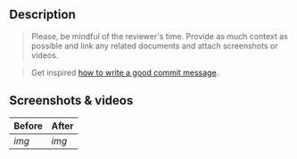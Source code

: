 ## Description

> Please, be mindful of the reviewer's time.
> Provide as much context as possible and link any related documents and attach screenshots or videos.

> Get inspired [how to write a good commit message](https://chris.beams.io/posts/git-commit/).

## Screenshots & videos

| Before | After |
| ------ | ----- |
| _img_  | _img_ |
